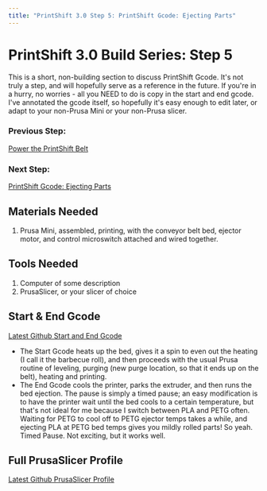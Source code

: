 ```yaml
---
title: "PrintShift 3.0 Step 5: PrintShift Gcode: Ejecting Parts"
---
```



# PrintShift 3.0 Build Series: Step 5

This is a short, non-building section to discuss PrintShift Gcode.  It's not truly a step, and will hopefully serve as a reference in the future.  If you're in a hurry, no worries - all you NEED to do is copy in the start and end gcode.  I've annotated the gcode itself, so hopefully it's easy enough to edit later, or adapt to your non-Prusa Mini or your non-Prusa slicer.

### Previous Step:
[Power the PrintShift Belt](/portfolio/PrintShift-3-0-Step-4-Power-the-PrintShift-Conveyor-Belt)
### Next Step:
[PrintShift Gcode: Ejecting Parts](/portfolio/PrintShift-3-0-Step-5-PrintShift-Gcode)

## Materials Needed
1. Prusa Mini, assembled, printing, with the conveyor belt bed, ejector motor, and control microswitch attached and wired together.


## Tools Needed
1. Computer of some description
2. PrusaSlicer, or your slicer of choice

## Start & End Gcode
[Latest Github Start and End Gcode](https://github.com/paenian/PrintShift/blob/main/prusa%20mini/PrusaSlicer%20Profile/start_and_end_gcode.txt)

 * The Start Gcode heats up the bed, gives it a spin to even out the heating (I call it the barbecue roll), and then proceeds with the usual Prusa routine of leveling, purging (new purge location, so that it ends up on the belt), heating and printing.
 * The End Gcode cools the printer, parks the extruder, and then runs the bed ejection.  The pause is simply a timed pause; an easy modification is to have the printer wait until the bed cools to a certain temperature, but that's not ideal for me because I switch between PLA and PETG often.  Waiting for PETG to cool off to PETG ejector temps takes a while, and ejecting PLA at PETG bed temps gives you mildly rolled parts!  So yeah.  Timed Pause.  Not exciting, but it works well.


## Full PrusaSlicer Profile
[Latest Github PrusaSlicer Profile](https://github.com/paenian/PrintShift/blob/main/prusa%20mini/PrusaSlicer%20Profile/PrusaSlicer_PrintShift_Config.ini)
